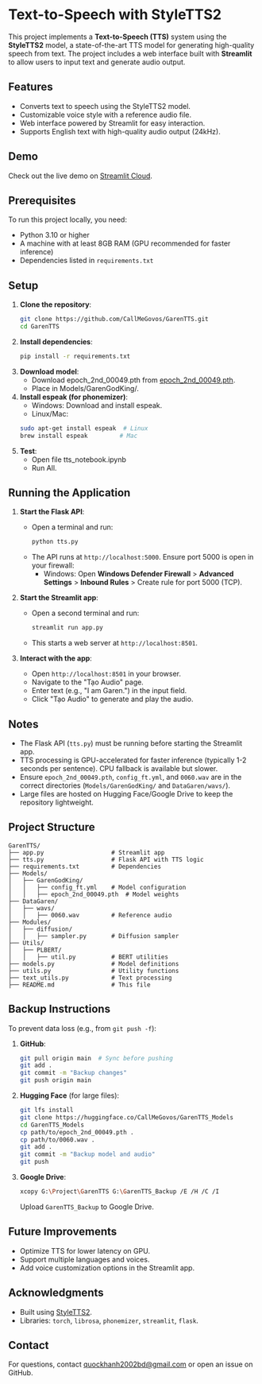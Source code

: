 # Text-to-Speech with StyleTTS2

This project implements a **Text-to-Speech (TTS)** system using the **StyleTTS2** model, a state-of-the-art TTS model for generating high-quality speech from text. The project includes a web interface built with **Streamlit** to allow users to input text and generate audio output.

## Features
- Converts text to speech using the StyleTTS2 model.
- Customizable voice style with a reference audio file.
- Web interface powered by Streamlit for easy interaction.
- Supports English text with high-quality audio output (24kHz).

## Demo
Check out the live demo on [Streamlit Cloud](https://garentts-d8qzvnzumfrbyyasqqpycw.streamlit.app/).

## Prerequisites
To run this project locally, you need:
- Python 3.10 or higher
- A machine with at least 8GB RAM (GPU recommended for faster inference)
- Dependencies listed in `requirements.txt`

## Setup
1. **Clone the repository**:
   ```bash
   git clone https://github.com/CallMeGovos/GarenTTS.git
   cd GarenTTS
2. **Install dependencies**:
   ```bash
   pip install -r requirements.txt
3. **Download model**:
   - Download epoch_2nd_00049.pth from [epoch_2nd_00049.pth](https://drive.google.com/drive/folders/1ez4TktS_nEU7NxJjN4D4aZnImOai6QUT).
   - Place in Models/GarenGodKing/.
4. **Install espeak (for phonemizer)**:
   - Windows: Download and install espeak.
   - Linux/Mac:
   ```bash
   sudo apt-get install espeak  # Linux
   brew install espeak         # Mac
5. **Test**:
   - Open file tts_notebook.ipynb
   - Run All.

## Running the Application
1. **Start the Flask API**:
   - Open a terminal and run:
     ```bash
     python tts.py
     ```
   - The API runs at `http://localhost:5000`. Ensure port 5000 is open in your firewall:
     - Windows: Open **Windows Defender Firewall** > **Advanced Settings** > **Inbound Rules** > Create rule for port 5000 (TCP).

2. **Start the Streamlit app**:
   - Open a second terminal and run:
     ```bash
     streamlit run app.py
     ```
   - This starts a web server at `http://localhost:8501`.

3. **Interact with the app**:
   - Open `http://localhost:8501` in your browser.
   - Navigate to the "Tạo Audio" page.
   - Enter text (e.g., "I am Garen.") in the input field.
   - Click "Tạo Audio" to generate and play the audio.

## Notes
- The Flask API (`tts.py`) must be running before starting the Streamlit app.
- TTS processing is GPU-accelerated for faster inference (typically 1-2 seconds per sentence). CPU fallback is available but slower.
- Ensure `epoch_2nd_00049.pth`, `config_ft.yml`, and `0060.wav` are in the correct directories (`Models/GarenGodKing/` and `DataGaren/wavs/`).
- Large files are hosted on Hugging Face/Google Drive to keep the repository lightweight.

## Project Structure
```
GarenTTS/
├── app.py                   # Streamlit app
├── tts.py                   # Flask API with TTS logic
├── requirements.txt         # Dependencies
├── Models/
│   ├── GarenGodKing/
│   │   ├── config_ft.yml    # Model configuration
│   │   ├── epoch_2nd_00049.pth  # Model weights
├── DataGaren/
│   ├── wavs/
│   │   ├── 0060.wav         # Reference audio
├── Modules/
│   ├── diffusion/
│   │   ├── sampler.py       # Diffusion sampler
├── Utils/
│   ├── PLBERT/
│   │   ├── util.py          # BERT utilities
├── models.py                # Model definitions
├── utils.py                 # Utility functions
├── text_utils.py            # Text processing
├── README.md                # This file
```

## Backup Instructions
To prevent data loss (e.g., from `git push -f`):
1. **GitHub**:
   ```bash
   git pull origin main  # Sync before pushing
   git add .
   git commit -m "Backup changes"
   git push origin main
   ```
2. **Hugging Face** (for large files):
   ```bash
   git lfs install
   git clone https://huggingface.co/CallMeGovos/GarenTTS_Models
   cd GarenTTS_Models
   cp path/to/epoch_2nd_00049.pth .
   cp path/to/0060.wav .
   git add .
   git commit -m "Backup model and audio"
   git push
   ```
3. **Google Drive**:
   ```bash
   xcopy G:\Project\GarenTTS G:\GarenTTS_Backup /E /H /C /I
   ```
   Upload `GarenTTS_Backup` to Google Drive.

## Future Improvements
- Optimize TTS for lower latency on GPU.
- Support multiple languages and voices.
- Add voice customization options in the Streamlit app.

## Acknowledgments
- Built using [StyleTTS2](https://github.com/yl4579/StyleTTS2).
- Libraries: `torch`, `librosa`, `phonemizer`, `streamlit`, `flask`.

## Contact
For questions, contact [quockhanh2002bd@gmail.com](quockhanh2002bd@gmail.com) or open an issue on GitHub.